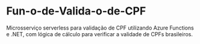 # Fun-o-de-Valida-o-de-CPF
Microsserviço serverless para validação de CPF utilizando Azure Functions e .NET, com lógica de cálculo para verificar a validade de CPFs brasileiros.
